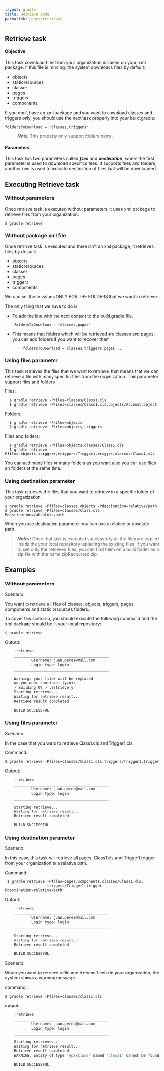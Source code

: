 ```yaml
---
layout: gradle
title: Retrieve code
permalink: /docs/retrieve/
---
```


## Retrieve task

#### **Objective**

This task download files from your organization is based on your .xml package. If this file is missing, the system downloads files by default:

* objects
* staticresources
* classes
* pages
* triggers
* components

If you don’t have an xml package and you want to download classes and triggers only, you should use the next task property into your build.gradle:

	foldersToDownload = "classes,triggers"
	
>***Note:*** This property only support folders name.

#### **Parameters**

This task has two parameters called ***files*** and ***destination***, where the first parameter is used to download  specifics files. It supports files and folders, another one is used to indicate destination of files that will be downloaded.

## Executing Retrieve task

### Without parameters

Once retrieve task is executed without parameters, it uses xml package to retrieve files from your organization.

	$ gradle retrieve

### Without package xml file

Once retrieve task is executed and there isn’t an xml package, it retrieves files by default:

* objects
* staticresources
* classes
* pages
* triggers
* components

We can set those values ONLY FOR THE FOLDERS that we want to retrieve.

The only thing that we have to do is:

* To add the line with the next content to the build.gradle file.
```
	foldersToDownload = "classes,pages"
```

 * This means that folders which will be retrieved are classes and pages, you can add folders if you want to recover them.
```
        foldersToDownload = classes,triggers,pages...
```

### Using files parameter

This task retrieves the files that we want to retrieve, that means that we can retrieve a file with many specific files from the organization. This parameter support files and folders.

Files:      
      
      $ gradle retrieve -Pfiles=classes/Class1.cls
      $ gradle retrieve -Pfiles=classes/Class1.cls,objects/Account.object
      
Folders:      
      
      $ gradle retrieve -Pfiles=objects
      $ gradle retrieve -Pfiles=objects,triggers
      
Files and folders:

      $ gradle retrieve -Pfiles=objects,classes/Class1.cls
      $ gradle retrieve -Pfiles=objects,triggers,triggers/Trigger1.trigger,classes/Class1.cls
      
You can add many files or many folders as you want also you can use files an folders at the same time.

### Using destination parameter

This task retrieves the files that you want to retrieve in a specific folder of your organization.

    $ gradle retrieve -Pfiles=classes,objects -Pdestination=relative/path
    $ gradle retrieve -Pfiles=classes/Class.cls -Pdestination=/absolute/path

When you use destination parameter you can use a relative or absolute path.

>***Notes:***
>Once that task is executed successfully all the files are copied inside the your local repository replacing the existing files.
 If you want to see only the retrieved files, you can find them on a build folder as a zip file with the name zipRecovered.zip

## Examples

### Without parameters

Scenario:

You want to retrieve all files of classes, objects, triggers, pages, components and static resources folders.

To cover this scenario, you should execute the following command and the xml package should be in your local repository:

	$ gradle retrieve

Output:

```bash
    :retrieve
    ___________________________________________
            Username: juan.perez@mail.com
            Login type: login
    ___________________________________________

    Warning: your files will be replaced
    Do you want continue? (y/n):
    > Building 0% > :retrieve y
    Starting retrieve...
    Waiting for retrieve result...
    Retrieve result completed

    BUILD SUCCESSFUL
```

### Using files parameter

Scenario:

In the case that you want to retrieve Class1.cls and Trigger1.cls 

Command:

	$ gradle retrieve -Pfiles=classes/Class1.cls,triggers/Trigger1.trigger
	
Output:


```bash
    :retrieve
    ___________________________________________
            Username: juan.perez@mail.com
            Login type: login
    ___________________________________________

    Starting retrieve...
    Waiting for retrieve result...
    Retrieve result completed

    BUILD SUCCESSFUL
```


### Using destination parameter

Scenario:

In this case, this task will retrieve all pages, Class1.cls and Trigger1.trigger from your organization to a relative path.

Command:

	 $ gradle retrieve -Pfiles=pages,components,classes/Class1.cls,
	                   triggers/Trigger1.trigger -Pdestination=relative/path

Output:

```bash
    :retrieve
    ___________________________________________
            Username: juan.perez@mail.com
            Login type: login
    ___________________________________________

    Starting retrieve...
    Waiting for retrieve result...
    Retrieve result completed

	BUILD SUCCESSFUL
```

Scenario:

When you want to retrieve a file and it doesn’t exist in your organization, the system shows a warning message.

command:

	$ gradle retrieve -Pfiles=classes/class1.cls

output:

```bash
    :retrieve
    ___________________________________________
            Username: juan.perez@mail.com
            Login type: login
    ___________________________________________

    Starting retrieve...
    Waiting for retrieve result...
    Retrieve result completed
    WARNING: Entity of type 'ApexClass' named 'class1' cannot be found

    BUILD SUCCESSFUL
```
